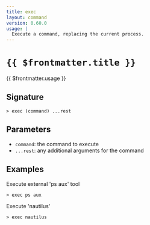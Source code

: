 ```yaml
---
title: exec
layout: command
version: 0.60.0
usage: |
  Execute a command, replacing the current process.
---
```


# `{{ $frontmatter.title }}`

<div style='white-space: pre-wrap;'>{{ $frontmatter.usage }}</div>

## Signature

`> exec (command) ...rest`

## Parameters

- `command`: the command to execute
- `...rest`: any additional arguments for the command

## Examples

Execute external 'ps aux' tool

```shell
> exec ps aux
```

Execute 'nautilus'

```shell
> exec nautilus
```
